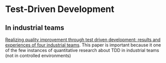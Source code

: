 # Test-Driven Development

## In industrial teams

[Realizing quality improvement through test driven development: results and experiences of four industrial teams](https://github.com/tpn/pdfs/raw/master/Realizing%20Quality%20Improvement%20Through%20Test%20Driven%20Development%20-%20Results%20and%20Experiences%20of%20Four%20Industrial%20Teams%20(nagappan_tdd).pdf). This paper is important because it one of the few instances of quantitative research about TDD in industrial teams (not in controlled environments)
